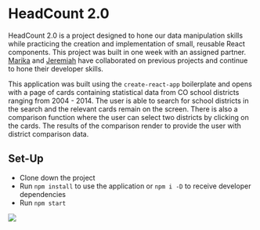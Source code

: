 # HeadCount 2.0

HeadCount 2.0 is a project designed to hone our data manipulation skills while practicing the creation and implementation of small, reusable React components. This project was built in one week with an assigned partner.  [Marika](https://github.com/marikaross) and [Jeremiah](https://github.com/jeremiahjstanley) have collaborated on previous projects and continue to hone their developer skills.

This application was built using the `create-react-app` boilerplate and opens with a page of cards containing statistical data from CO school districts ranging from 2004 - 2014.  The user is able to search for school districts in the search and the relevant cards remain on the screen.  There is also a comparison function where the user can select two districts by clicking on the cards.  The results of the comparison render to provide the user with district comparison data.

## Set-Up 
* Clone down the project  
* Run `npm install` to use the application or `npm i -D` to receive developer dependencies  
* Run `npm start` 

<img src="https://github.com/marikaross/headcount2.0/blob/master/images/Screen%20Shot%202018-07-02%20at%209.51.05%20AM.png?raw=true">
